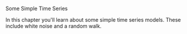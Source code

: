 Some Simple Time Series

In this chapter you'll learn about some simple time series models. These include white noise and a random walk.
